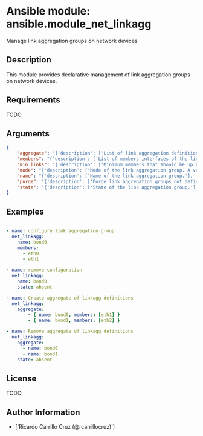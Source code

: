 # Ansible module: ansible.module_net_linkagg


Manage link aggregation groups on network devices

## Description

This module provides declarative management of link aggregation groups on network devices.

## Requirements

TODO

## Arguments

``` json
{
    "aggregate": "{'description': ['List of link aggregation definitions.']}",
    "members": "{'description': ['List of members interfaces of the link aggregation group. The value can be single interface or list of interfaces.'], 'required': True}",
    "min_links": "{'description': ['Minimum members that should be up before bringing up the link aggregation group.']}",
    "mode": "{'description': ['Mode of the link aggregation group. A value of C(on) will enable LACP. C(active) configures the link to actively information about the state of the link, or it can be configured in C(passive) mode ie. send link state information only when received them from another link.'], 'default': True, 'choices': ['on', 'active', 'passive']}",
    "name": "{'description': ['Name of the link aggregation group.'], 'required': True}",
    "purge": "{'description': ['Purge link aggregation groups not defined in the I(aggregate) parameter.'], 'default': False}",
    "state": "{'description': ['State of the link aggregation group.'], 'default': 'present', 'choices': ['present', 'absent', 'up', 'down']}",
}
```

## Examples


``` yaml

- name: configure link aggregation group
  net_linkagg:
    name: bond0
    members:
      - eth0
      - eth1

- name: remove configuration
  net_linkagg:
    name: bond0
    state: absent

- name: Create aggregate of linkagg definitions
  net_linkagg:
    aggregate:
        - { name: bond0, members: [eth1] }
        - { name: bond1, members: [eth2] }

- name: Remove aggregate of linkagg definitions
  net_linkagg:
    aggregate:
      - name: bond0
      - name: bond1
    state: absent

```

## License

TODO

## Author Information
  - ['Ricardo Carrillo Cruz (@rcarrillocruz)']
